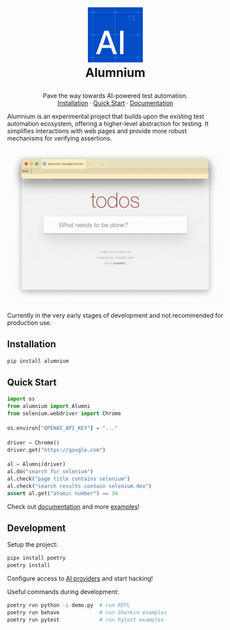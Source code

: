 <h1>
    <p align="center">
        <img src="https://raw.githubusercontent.com/alumnium-hq/alumnium.github.io/efb2afaf0ced7ec07c241445e7b381914281edaf/src/assets/logo.svg" height="128" alt="Logo" />
        <br />
        Alumnium
    </p>
</h1>
<p align="center">
    Pave the way towards AI-powered test automation.
    <br />
    <a href="#installation">Installation</a>
    ·
    <a href="#quick-start">Quick Start</a>
    ·
    <a href="https://alumnium.ai/docs/">Documentation</a>
</p>

Alumnium is an experimental project that builds upon the existing test automation ecosystem, offering a higher-level abstraction for testing. It simplifies interactions with web pages and provide more robust mechanisms for verifying assertions.

<img src="https://raw.githubusercontent.com/alumnium-hq/alumnium.github.io/ccc7886dcf325d7b34d349facec7393d18812054/src/assets/overview.gif" height="auto" width="620px" />

Currently in the very early stages of development and not recommended for production use.

## Installation

```bash
pip install alumnium
```

## Quick Start

```python
import os
from alumnium import Alumni
from selenium.webdriver import Chrome

os.environ["OPENAI_API_KEY"] = "..."

driver = Chrome()
driver.get("https://google.com")

al = Alumni(driver)
al.do("search for selenium")
al.check("page title contains selenium")
al.check("search results contain selenium.dev")
assert al.get("atomic number") == 34
```

Check out [documentation][1] and more [examples][2]!

## Development

Setup the project:

```bash
pipx install poetry
poetry install
```

Configure access to [AI providers][3] and start hacking!

Useful commands during development:

```bash
poetry run python -i demo.py  # run REPL
poetry run behave             # run Gherkin examples
poetry run pytest             # run Pytest examples
```



[1]: https://alumnium.ai/docs/
[2]: examples/
[3]: https://alumnium.ai/docs/getting-started/configuration/
